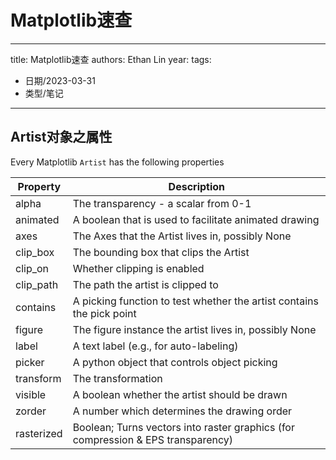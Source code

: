 # Matplotlib速查


---
title: Matplotlib速查
authors: Ethan Lin
year:
tags:
  - 日期/2023-03-31 
  - 类型/笔记 
---




## Artist对象之属性

Every Matplotlib `Artist` has the following properties

| Property   | Description                                                  |
| ---------- | ------------------------------------------------------------ |
| alpha      | The transparency - a scalar from 0-1                         |
| animated   | A boolean that is used to facilitate animated drawing        |
| axes       | The Axes that the Artist lives in, possibly None             |
| clip_box   | The bounding box that clips the Artist                       |
| clip_on    | Whether clipping is enabled                                  |
| clip_path  | The path the artist is clipped to                            |
| contains   | A picking function to test whether the artist contains the pick point |
| figure     | The figure instance the artist lives in, possibly None       |
| label      | A text label (e.g., for auto-labeling)                       |
| picker     | A python object that controls object picking                 |
| transform  | The transformation                                           |
| visible    | A boolean whether the artist should be drawn                 |
| zorder     | A number which determines the drawing order                  |
| rasterized | Boolean; Turns vectors into raster graphics (for compression & EPS transparency) |
